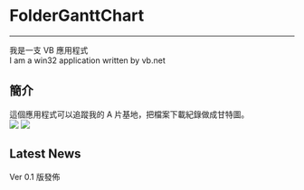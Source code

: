 # FolderGanttChart

----------
我是一支 VB 應用程式  
I am a win32 application written by vb.net
## 簡介
這個應用程式可以追蹤我的 A 片基地，把檔案下載紀錄做成甘特圖。  
![](https://www.dropbox.com/s/vlpczs026usob4q/2015-12-22_221130.png?dl=1)
![](https://www.dropbox.com/s/l1nfenhn3wfg5ky/2015-12-22_224542.png?dl=1)

## Latest News
Ver 0.1 版發佈